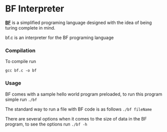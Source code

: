 # BF Interpreter

**[BF](https://en.wikipedia.org/wiki/Brainfuck)** is a simplified programing language designed with the idea of being turing complete in mind.

bf.c is an interpreter for the BF programing language


### Compilation

To compile run
```
gcc bf.c -o bf
```

### Usage

BF comes with a sample hello world program preloaded, to run this program simple run `./bf`

The standard way to run a file with BF code is as follows `./bf fileName`

There are several options when it comes to the size of data in the BF program, to see the options run `./bf -h`
